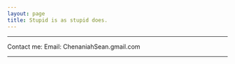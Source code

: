 ```yaml
---
layout: page
title: Stupid is as stupid does.
---
```

---






Contact me: 
Email: ChenaniahSean.gmail.com

---
